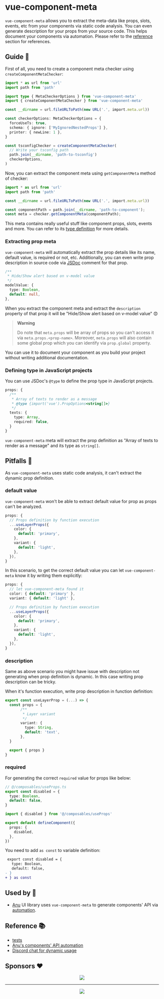 # vue-component-meta

`vue-component-meta` allows you to extract the meta-data like props, slots, events, etc from your components via static code analysis. You can even generate description for your props from your source code. This helps document your components via automation. Please refer to the [reference](#reference) section for references.

## Guide 📗

First of all, you need to create a component meta checker using `createComponentMetaChecker`:

```ts
import * as url from 'url'
import path from 'path'

import type { MetaCheckerOptions } from 'vue-component-meta'
import { createComponentMetaChecker } from 'vue-component-meta'

const __dirname = url.fileURLToPath(new URL('.', import.meta.url))

const checkerOptions: MetaCheckerOptions = {
  forceUseTs: true,
  schema: { ignore: ['MyIgnoredNestedProps'] },
  printer: { newLine: 1 },
}

const tsconfigChecker = createComponentMetaChecker(
  // Write your tsconfig path
  path.join(__dirname, 'path-to-tsconfig')
  checkerOptions,
)
```

Now, you can extract the component meta using `getComponentMeta` method of checker:

```ts
import * as url from 'url'
import path from 'path'

const __dirname = url.fileURLToPath(new URL('.', import.meta.url))

const componentPath = path.join(__dirname, 'path-to-component');
const meta = checker.getComponentMeta(componentPath);
```

This meta contains really useful stuff like component props, slots, events and more. You can refer to its [type definition](https://github.com/johnsoncodehk/volar/blob/master/vue-language-tools/vue-component-meta/src/types.ts) for more details.

### Extracting prop meta

`vue-component-meta` will automatically extract the prop details like its name, default value, is required or not, etc. Additionally, you can even write prop description in source code via [JSDoc](https://jsdoc.app/) comment for that prop.

```ts
/**
 * Hide/Show alert based on v-model value
 */
modelValue: {
  type: Boolean,
  default: null,
},
```

When you extract the component meta and extract the `description` property of that prop it will be "Hide/Show alert based on v-model value" 😍

> **Warning**
>
> Do note that `meta.props` will be array of props so you can't access it via `meta.props.<prop-name>`. Moreover, `meta.props` will also contain some global prop which you can identify via `prop.global` property.

You can use it to document your component as you build your project without writing additional documentation.

### Defining type in JavaScript projects

You can use JSDoc's `@type` to define the prop type in JavaScript projects.

```ts
props: {
  /**
   * Array of texts to render as a message
   * @type {import('vue').PropOptions<string[]>}
   */
  texts: {
    type: Array,
    required: false,
  }
}
```

`vue-component-meta` meta will extract the prop definition as "Array of texts to render as a message" and its type as `string[]`.

## Pitfalls 👀

As `vue-component-meta` uses static code analysis, it can't extract the dynamic prop definition.

### default value

`vue-component-meta` won't be able to extract default value for prop as props can't be analyzed.

```ts
props: {
  // Props definition by function execution
  ...useLayerProps({
    color: {
      default: 'primary',
    },
    variant: {
      default: 'light',
    },
  }),
}
```

In this scenario, to get the correct default value you can let `vue-component-meta` know it by writing them explicitly:

```ts
props: {
  // let vue-component-meta found it
  color: { default: 'primary' },
  variant: { default: 'light' },

  // Props definition by function execution
  ...useLayerProps({
    color: {
      default: 'primary',
    },
    variant: {
      default: 'light',
    },
  }),
}
```

### description

Same as above scenario you might have issue with description not generating when prop definition is dynamic. In this case writing prop description can be tricky.

When it's function execution, write prop description in function definition:

```ts
export const useLayerProp = (...) => {
  const props = {
       /**
        * Layer variant
        */
       variant: {
         type: String,
         default: 'text',
       },
  }

  export { props }
}
```

### required

For generating the correct `required` value for props like below:

```ts
// @/composables/useProps.ts
export const disabled = {
  type: Boolean,
  default: false,
}
```

```ts
import { disabled } from '@/composables/useProps'

export default defineComponent({
  props: {
    disabled,
  },
})
```

You need to add `as const` to variable definition:

```diff
 export const disabled = {
   type: Boolean,
   default: false,
- }
+ } as const
```

## Used by 🎉

- [Anu](https://github.com/jd-solanki/anu) UI library uses `vue-component-meta` to generate components' API via [automation](https://github.com/jd-solanki/anu/blob/main/scripts/gen-component-meta.ts).

## Reference 📚

- [tests](https://github.com/johnsoncodehk/volar/blob/master/vue-language-tools/vue-component-meta/tests/index.spec.ts)
- [Anu's components' API automation](https://github.com/jd-solanki/anu/blob/main/scripts/gen-component-meta.ts)
- [Discord chat for dynamic usage](https://discord.com/channels/793943652350427136/1027819645677350912)

## Sponsors ❤️

<p align="center">
  <a href="https://cdn.jsdelivr.net/gh/johnsoncodehk/sponsors/company/sponsors.svg">
    <img src="https://cdn.jsdelivr.net/gh/johnsoncodehk/sponsors/company/sponsors.svg"/>
  </a>
</p>

---

<p align="center">
  <a href="https://cdn.jsdelivr.net/gh/johnsoncodehk/sponsors/sponsors.svg">
    <img src="https://cdn.jsdelivr.net/gh/johnsoncodehk/sponsors/sponsors.svg"/>
  </a>
</p>
